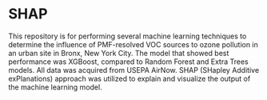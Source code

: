 # SHAP
This repository is for performing several machine learning techniques to determine the influence of PMF-resolved VOC sources to ozone pollution in an urban site in Bronx, New York City. The model that showed best performance was XGBoost, compared to Random Forest and Extra Trees models. All data was acquired from USEPA AirNow. SHAP (SHapley Additive exPlanations) approach was utilized  to explain and visualize the output of the machine learning model. 
